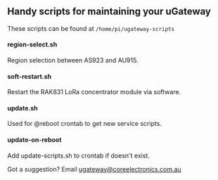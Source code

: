 ## Handy scripts for maintaining your uGateway
These scripts can be found at ```/home/pi/ugateway-scripts```

#### region-select.sh
Region selection between AS923 and AU915.

#### soft-restart.sh
Restart the RAK831 LoRa concentrator module via software.

#### update.sh
Used for @reboot crontab to get new service scripts.

#### update-on-reboot
Add update-scripts.sh to crontab if doesn't exist.


Got a suggestion? Email ugateway@coreelectronics.com.au
